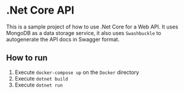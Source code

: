 # .Net Core API

This is a sample project of how to use .Net Core for a Web API.
It uses MongoDB as a data storage service, it also uses `Swashbuckle` to autogenerate the API docs in Swagger format.

## How to run
1. Execute `docker-compose up` on the `Docker` directory
3. Execute `dotnet build`
3. Execute `dotnet run`